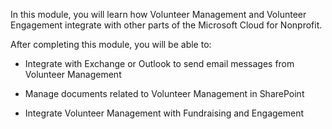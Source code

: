 In this module, you will learn how Volunteer Management and Volunteer Engagement integrate with other parts of the Microsoft Cloud for Nonprofit.

After completing this module, you will be able to:

-   Integrate with Exchange or Outlook to send email messages from Volunteer Management

-   Manage documents related to Volunteer Management in SharePoint

-   Integrate Volunteer Management with Fundraising and Engagement